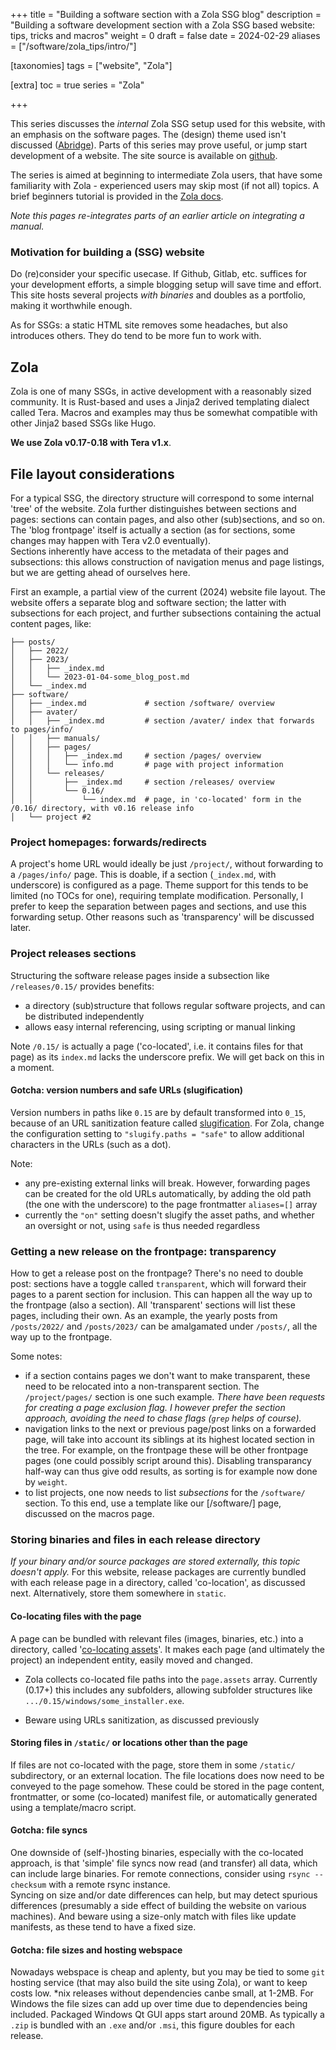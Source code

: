 +++
title = "Building a software section with a Zola SSG blog"
description = "Building a software development section with a Zola SSG based website: tips, tricks and macros"
weight = 0
draft = false
date = 2024-02-29
aliases = ["/software/zola_tips/intro/"]

[taxonomies]
tags = ["website", "Zola"]

[extra]
toc = true
series = "Zola"

+++


This series discusses the _internal_ Zola SSG setup used for this website, with an emphasis on the software pages. The (design) theme used isn't discussed ([Abridge](https://github.com/Jieiku/abridge/)). Parts of this series may prove useful, or jump start development of a website. The site source is available on [github](https://github.com/wold5/syncoda/).
<!-- more -->
The series is aimed at beginning to intermediate Zola users, that have some familiarity with Zola - experienced users may skip most (if not all) topics. A brief beginners tutorial is provided in the [Zola docs](https://www.getzola.org/documentation/getting-started/overview/).

_Note this pages re-integrates parts of an earlier article on integrating a manual._ 

### Motivation for building a (SSG) website
Do (re)consider your specific usecase. If Github, Gitlab, etc. suffices for your development efforts, a simple blogging setup will save time and effort. This site hosts several projects _with binaries_ and doubles as a portfolio, making it worthwhile enough.

As for SSGs: a static HTML site removes some headaches, but also introduces others. They do tend to be more fun to work with.

## Zola
Zola is one of many SSGs, in active development with a reasonably sized community. It is Rust-based and uses a Jinja2 derived templating dialect called Tera. Macros and examples may thus be somewhat compatible with other Jinja2 based SSGs like Hugo. 

**We use Zola v0.17-0.18 with Tera v1.x**.

## File layout considerations
For a typical SSG, the directory structure will correspond to some internal 'tree' of the website. Zola further distinguishes between sections and pages: sections can contain pages, and also other (sub)sections, and so on. The 'blog frontpage' itself is actually a section (as for sections, some changes may happen with Tera v2.0 eventually). \
Sections inherently have access to the metadata of their pages and subsections: this allows construction of navigation menus and page listings, but we are getting ahead of ourselves here. 

First an example, a partial view of the current (2024) website file layout. The website offers a separate blog and software section; the latter with subsections for each project, and further subsections containing the actual content pages, like:

```
├── posts/
│   ├── 2022/
│   ├── 2023/
│   │   ├── _index.md
│   │   └── 2023-01-04-some_blog_post.md
│   └── _index.md
├── software/
│   ├── _index.md             # section /software/ overview
│   ├── avater/
│   │   ├── _index.md         # section /avater/ index that forwards to pages/info/
│   │   ├── manuals/
│   │   ├── pages/
│   │   │   ├── _index.md     # section /pages/ overview
│   │   │   └── info.md       # page with project information 
│   │   └── releases/
│   │       ├── _index.md     # section /releases/ overview
│   │       └── 0.16/
│   │           └── index.md  # page, in 'co-located' form in the /0.16/ directory, with v0.16 release info
│   └── project #2
```

### Project homepages: forwards/redirects

A project's home URL would ideally be just `/project/`, without forwarding to a `/pages/info/` page. This is doable, if a section (`_index.md`, with underscore) is configured as a page. Theme support for this tends to be limited (no TOCs for one), requiring template modification. Personally, I prefer to keep the separation between pages and sections, and use this forwarding setup. Other reasons such as 'transparency' will be discussed later.

### Project releases sections
Structuring the software release pages inside a subsection like `/releases/0.15/` provides benefits:
- a directory (sub)structure that follows regular software projects, and can be distributed independently 
- allows easy internal referencing, using scripting or manual linking

Note `/0.15/` is actually a page ('co-located', i.e. it contains files for that page) as its `index.md` lacks the underscore prefix. We will get back on this in a moment.

#### Gotcha: version numbers and safe URLs (slugification)
Version numbers in paths like `0.15` are by default transformed into `0_15`, because of an URL sanitization feature called [slugification](https://www.getzola.org/documentation/content/page/#output-paths). For Zola, change the configuration setting to `"slugify.paths = "safe"` to allow additional characters in the URLs (such as a dot).

Note:
- any pre-existing external links will break. However, forwarding pages can be created for the old URLs automatically, by adding the old path (the one with the underscore) to the page frontmatter `aliases=[]` array
- currently the `"on"` setting doesn't slugify the asset paths, and whether an oversight or not, using `safe` is thus needed regardless

### Getting a new release on the frontpage: transparency
How to get a release post on the frontpage? There's no need to double post: sections have a toggle called `transparent`, which will forward their pages to a parent section for inclusion. This can happen all the way up to the frontpage (also a section). All 'transparent' sections will list these pages, including their own. As an example, the yearly posts from `/posts/2022/` and `/posts/2023/` can be amalgamated under `/posts/`, all the way up to the frontpage.

Some notes: 
- if a section contains pages we don't want to make transparent, these need to be relocated into a non-transparent section. The `/project/pages/` section is one such example. _There have been requests for creating a page exclusion flag. I however prefer the section approach, avoiding the need to chase flags (`grep` helps of course)._
- navigation links to the next or previous page/post links on a forwarded page, will take into account its siblings at its highest located section in the tree. For example, on the frontpage these will be other frontpage pages (one could possibly script around this). Disabling transparancy half-way can thus give odd results, as sorting is for example now done by `weight`.
- to list projects, one now needs to list _subsections_ for the `/software/` section. To this end, use a template like our [/software/] page, discussed on the macros page.


### Storing binaries and files in each release directory
_If your binary and/or source packages are stored externally, this topic doesn't apply._ For this website, release packages are currently bundled with each release page in a directory, called 'co-location', as discussed next. Alternatively, store them somewhere in `static`.

#### Co-locating files with the page
A page can be bundled with relevant files (images, binaries, etc.) into a directory, called '[co-locating assets](https://www.getzola.org/documentation/content/overview/#asset-colocation)'. It makes each page (and ultimately the project) an independent entity, easily moved and changed.

- Zola collects co-located file paths into the `page.assets` array. Currently (0.17+) this includes any subfolders, allowing subfolder structures like `.../0.15/windows/some_installer.exe`.

- Beware using URLs sanitization, as discussed previously

#### Storing files in `/static/` or locations other than the page
If files are not co-located with the page, store them in some `/static/` subdirectory, or an external location. The file locations does now need to be conveyed to the page somehow. These could be stored in the page content, frontmatter, or some (co-located) manifest file, or automatically generated using a template/macro script.

#### Gotcha: file syncs
One downside of (self-)hosting binaries, especially with the co-located approach, is that 'simple' file syncs now read (and transfer) all data, which can include large binaries. For remote connections, consider using `rsync --checksum` with a remote rsync instance. \
Syncing on size and/or date differences can help, but may detect spurious differences (presumably a side effect of building the website on various machines). And beware using a size-only match with files like update manifests, as these tend to have a fixed size.

#### Gotcha: file sizes and hosting webspace
Nowadays webspace is cheap and aplenty, but you may be tied to some `git` hosting service (that may also build the site using Zola), or want to keep costs low. *nix releases without dependencies canbe small, at 1-2MB. For Windows the file sizes can add up over time due to dependencies being included. Packaged Windows Qt GUI apps start around 20MB. As typically a `.zip` is bundled with an `.exe` and/or `.msi`, this figure doubles for each release.

